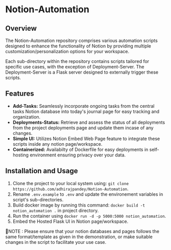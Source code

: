 # Notion-Automation

## Overview

The Notion-Automation repository comprises various automation scripts designed to enhance the functionality of Notion by providing multiple customization/personalization options for your workspace.

Each sub-directory within the repository contains scripts tailored for specific use cases, with the exception of Deployment-Server. The Deployment-Server is a Flask server designed to externally trigger these scripts.

## Features

- **Add-Tasks:** Seamlessly incorporate ongoing tasks from the central tasks Notion database into today's journal page for easy tracking and organization.
- **Deployments-Status:** Retrieve and assess the status of all deployments from the project deployments page and update them incase of any changes.
- **Simple UI:** Utilizes Notion Embed Web Page feature to integrate these scripts inside any notion page/workspace.
- **Containerized:** Availabilty of Dockerfile for easy deployments in self-hosting environment ensuring privacy over your data.


## Installation and Usage

1. Clone the project to your local system using: `git clone https://github.com/adhirajpandey/Notion-Automation`.
2. Rename `.env.example` to `.env` and update the environement variables in script's sub-directories.
3. Build docker image by running this command: `docker build -t notion_automation .` in project directory.
4. Run the container using `docker run -d -p 5000:5000 notion_automation`.
5. Embed the Hosted Flask UI in Notion page/workspace.

🔴NOTE : Please ensure that your notion databases and pages follows the same format/template as given in the demonstration, or make suitable changes in the script to facilitate your use case.

